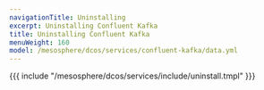 ```yaml
---
navigationTitle: Uninstalling 
excerpt: Uninstalling Confluent Kafka
title: Uninstalling Confluent Kafka
menuWeight: 160
model: /mesosphere/dcos/services/confluent-kafka/data.yml
---
```


{{{ include "/mesosphere/dcos/services/include/uninstall.tmpl" }}}
